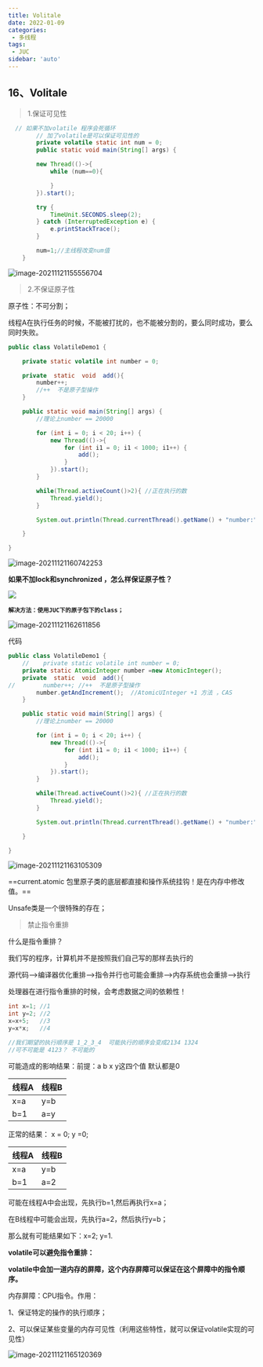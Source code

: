 ```yaml
---
title: Volitale
date: 2022-01-09
categories:
 - 多线程
tags:
 - JUC
sidebar: 'auto'
---
```

## 16、Volitale

> 1.保证可见性

```java
  // 如果不加volatile 程序会死循环
        // 加了volatile是可以保证可见性的
        private volatile static int num = 0;
        public static void main(String[] args) {

        new Thread(()->{
            while (num==0){

            }
        }).start();

        try {
            TimeUnit.SECONDS.sleep(2);
        } catch (InterruptedException e) {
            e.printStackTrace();
        }

        num=1;//主线程改变num值
    }
```

![image-20211121155556704](http://yishenlaoban-img.test.upcdn.net/images/image-20211121155556704.png) 



> 2.不保证原子性

原子性：不可分割；

线程A在执行任务的时候，不能被打扰的，也不能被分割的，要么同时成功，要么同时失败。

```java
public class VolatileDemo1 {

    private static volatile int number = 0;

    private  static  void  add(){
        number++;
        //++  不是原子型操作
    }

    public static void main(String[] args) {
        //理论上number == 20000

        for (int i = 0; i < 20; i++) {
            new Thread(()->{
                for (int i1 = 0; i1 < 1000; i1++) {
                    add();
                }
            }).start();
        }

        while(Thread.activeCount()>2){ //正在执行的数
            Thread.yield();
        }

        System.out.println(Thread.currentThread().getName() + "number:" + number);

    }

}
```

![image-20211121160742253](http://yishenlaoban-img.test.upcdn.net/images/image-20211121160742253.png)  

**如果不加lock和synchronized ，怎么样保证原子性？**

![](http://yishenlaoban-img.test.upcdn.net/images/image-20211121161826288.png) 



**`解决方法：使用JUC下的原子包下的class；`**

![image-20211121162611856](http://yishenlaoban-img.test.upcdn.net/images/image-20211121162611856.png) 

代码

```java
public class VolatileDemo1 {
    //    private static volatile int number = 0;
    private static AtomicInteger number =new AtomicInteger();
    private  static  void  add(){
//        number++; //++  不是原子型操作
        number.getAndIncrement();  //AtomicUInteger +1 方法 ，CAS
    }

    public static void main(String[] args) {
        //理论上number == 20000

        for (int i = 0; i < 20; i++) {
            new Thread(()->{
                for (int i1 = 0; i1 < 1000; i1++) {
                    add();
                }
            }).start();
        }

        while(Thread.activeCount()>2){ //正在执行的数
            Thread.yield();
        }

        System.out.println(Thread.currentThread().getName() + "number:" + number);

    }

}
```

![image-20211121163105309](http://yishenlaoban-img.test.upcdn.net/images/image-20211121163105309.png) 

==current.atomic 包里原子类的底层都直接和操作系统挂钩！是在内存中修改值。==

Unsafe类是一个很特殊的存在；



> 禁止指令重排

什么是指令重排？

我们写的程序，计算机并不是按照我们自己写的那样去执行的

源代码–>编译器优化重排–>指令并行也可能会重排–>内存系统也会重排–>执行

处理器在进行指令重排的时候，会考虑数据之间的依赖性！

```java
int x=1; //1
int y=2; //2
x=x+5;   //3
y=x*x;   //4

//我们期望的执行顺序是 1_2_3_4  可能执行的顺序会变成2134 1324
//可不可能是 4123？ 不可能的
```

可能造成的影响结果：前提：a b x y这四个值 默认都是0

| 线程A | 线程B |
| ----- | ----- |
| x=a   | y=b   |
| b=1   | a=y   |

正常的结果： x = 0; y =0;

| 线程A | 线程B |
| ----- | ----- |
| x=a   | y=b   |
| b=1   | a=2   |

可能在线程A中会出现，先执行b=1,然后再执行x=a；

在B线程中可能会出现，先执行a=2，然后执行y=b；

那么就有可能结果如下：x=2; y=1.


**volatile可以避免指令重排：**

**volatile中会加一道内存的屏障，这个内存屏障可以保证在这个屏障中的指令顺序。**

内存屏障：CPU指令。作用：

1、保证特定的操作的执行顺序；

2、可以保证某些变量的内存可见性（利用这些特性，就可以保证volatile实现的可见性）

![image-20211121165120369](http://yishenlaoban-img.test.upcdn.net/images/image-20211121165120369.png) 